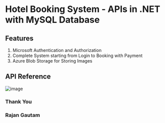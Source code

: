 # Hotel Booking System - APIs in .NET with MySQL Database

## Features

1. Microsoft Authentication and Authorization
2. Complete System starting from Login to Booking with Payment
3. Azure Blob Storage for Storing Images

## API Reference

![image](https://user-images.githubusercontent.com/71542496/168862365-06fc0625-916f-4987-a0ee-c93620dd1558.png)

### Thank You

### Rajan Gautam
